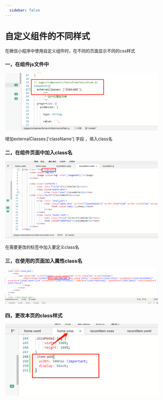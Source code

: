 ```yaml
---
  sidebar: false
---
```


# 自定义组件的不同样式

 在微信小程序中使用自定义组件时，在不同的页面显示不同的css样式

###  一，在组件js文件中

![组件](/images/Blog20200409002410.png)

增加externalClasses:['className'] 字段 ，填入class名

### 二，在组件页面中加入class名
![class](/images/Blog20200409002646.png)

在需要更改的标签中加入要定义class名

### 三，在使用的页面加入属性class名

![](/images/Blog20200409002931.png)

### 四，更改本页的class样式

![](/images/Blog20200409003038.png)